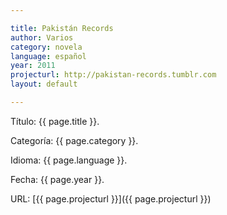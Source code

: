 ```yaml
---

title: Pakistán Records
author: Varios
category: novela
language: español
year: 2011
projecturl: http://pakistan-records.tumblr.com
layout: default

---
```


Título: {{ page.title }}.

Categoría: {{ page.category }}.

Idioma: {{ page.language }}.

Fecha: {{ page.year }}.

URL: [{{ page.projecturl }}]({{ page.projecturl }})